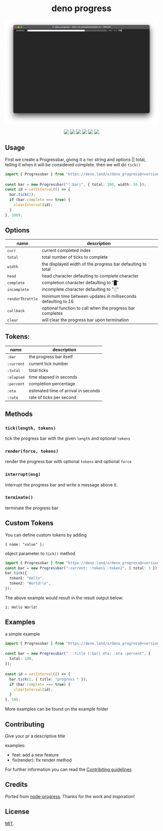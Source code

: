<h1 align="center">deno progress</h1>

![screenshot](./assets/screenshot.png)

<p align="center">
<img src="https://github.com/Eyoatam/deno_progress/workflows/ci/badge.svg">
<a href="https://doc.deno.land/https/deno.land/x/deno_progress/mod.ts"><img src="https://doc.deno.land/badge.svg"></a>
<img src="https://img.shields.io/endpoint?url=https%3A%2F%2Fdeno-visualizer.danopia.net%2Fshields%2Fupdates%2Fx%2Fdeno_progress%2Fmod.ts">
<img src="https://img.shields.io/endpoint?url=https%3A%2F%2Fdeno-visualizer.danopia.net%2Fshields%2Flatest-version%2Fx%2Fdeno_progress%2Fmod.ts">
<img src="https://img.shields.io/badge/license-MIT-blue.svg">
<img src="https://img.shields.io/badge/deno-^1.5.0-informational?logo=deno">
</p>

## Usage

First we create a Progressbar, giving it a `fmt` string and options || total,
<br> telling it when it will be considered complete. then we will do `tick()`

```ts
import { Progressbar } from "https://deno.land/x/deno_progress@<version>/mod.ts";

const bar = new Progressbar("|:bar|", { total: 100, width: 50 });
const id = setInterval(() => {
  bar.tick(2);
  if (bar.complete === true) {
    clearInterval(id);
  }
}, 100);
```

## Options

| name             | description                                                   |
| ---------------- | ------------------------------------------------------------- |
| `curr`           | current completed index                                       |
| `total`          | total number of ticks to complete                             |
| `width`          | the displayed width of the progress bar defaulting to total   |
| `head`           | head character defaulting to complete character               |
| `complete`       | completion character defaulting to "█"                        |
| `incomplete`     | incomplete character defaulting to "░"                        |
| `renderThrottle` | minimum time between updates in milliseconds defaulting to 16 |
| `callback`       | optional function to call when the progress bar completes     |
| `clear`          | will clear the progress bar upon termination                  |

## Tokens:

| name       | description                          |
| ---------- | ------------------------------------ |
| `:bar`     | the progress bar itself              |
| `:current` | current tick number                  |
| `:total`   | total ticks                          |
| `:elapsed` | time elapsed in seconds              |
| `:percent` | completion percentage                |
| `:eta`     | estimated time of arrival in seconds |
| `:rate`    | rate of ticks per second             |

## Methods

### `tick(length, tokens)`

tick the progress bar with the given `length` and optional `tokens`

### `render(force, tokens)`

render the progress bar with optional `tokens` and optional `force`

### `interrupt(msg)`

interrupt the progress bar and write a message above it.

### `terminate()`

terminate the progress bar

## Custom Tokens

You can define custom tokens by adding

```jsonc
{ name: "value" };
```

object parameter to `tick()` method

```ts
import { Progressbar } from "https://deno.land/x/deno_progress@<version>/mod.ts";
const bar = new Progressbar(":current: :token1 :token2", { total: 3 });
bar.tick({
  token1: "Hello",
  token2: "World!\n",
});
```

The above example would result in the result output below:

```
1: Hello World!
```

## Examples

a simple example

```ts
import { Progressbar } from "https://deno.land/x/deno_progress@<version>/mod.ts";

const bar = new Progressbar("  :title |:bar| eta: :eta :percent", {
  total: 100,
});

const id = setInterval(() => {
  bar.tick(1, { title: "progress " });
  if (bar.complete === true) {
    clearInterval(id);
  }
}, 50);
```

More examples can be found on the example folder

## Contributing

Give your pr a descriptive title

examples:

- feat: add a new feature
- fix(render): fix render method

For further information you can read the
[Contribiting guidelines](https://github.com/Eyoatam/deno_progress/blob/main/CONTRIBUTING.md)

## Credits

Ported from [node-progress](https://github.com/visionmedia/node-progress).
Thanks for the work and inspiration!

## License

[MIT](https://github.com/Eyoatam/deno_progress/LICENSE).
